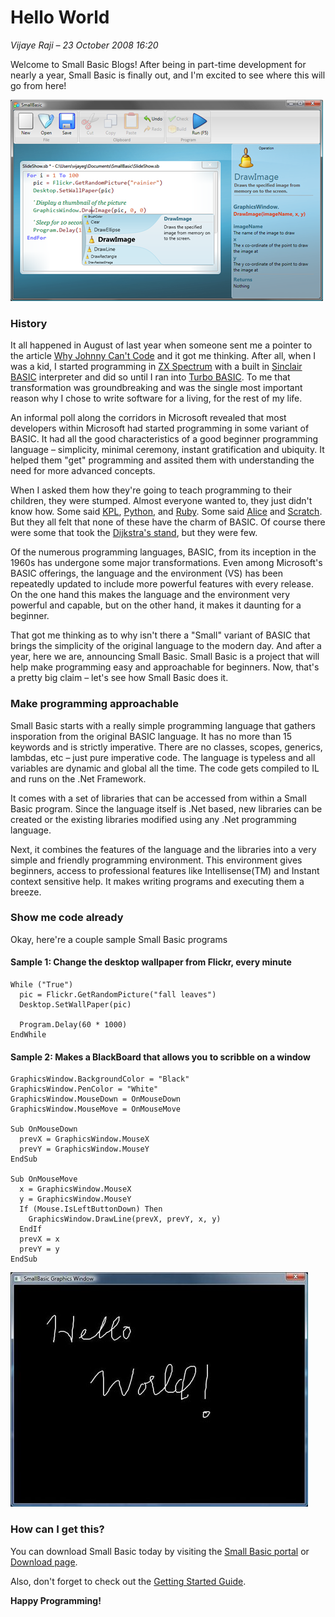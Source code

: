# Hello World

*Vijaye Raji &ndash; 23 October 2008 16:20*

Welcome to Small Basic Blogs! After being in part-time development for
nearly a year, Small Basic is finally out, and I'm excited to see where
this will go from here!

![Small Basic IDE Screenshot](./Screenshot.png-500x323.png)


### History

It all happened in August of last year when someone sent me a pointer to
the article [Why Johnny Can't Code][1] and it got me thinking. After all,
when I was a kid, I started programming in [ZX Spectrum][2] with a built in
[Sinclair BASIC][3] interpreter and did so until I ran into [Turbo BASIC][4].
To me that transformation was groundbreaking and was the single most important
reason why I chose to write software for a living, for the rest of my life.

An informal poll along the corridors in Microsoft revealed that most developers
within Microsoft had started programming in some variant of BASIC. It had all
the good characteristics of a good beginner programming language &ndash; simplicity,
minimal ceremony, instant gratification and ubiquity. It helped them "get"
programming and assited them with understanding the need for more advanced
concepts.

When I asked them how they're going to teach programming to their children, they
were stumped. Almost everyone wanted to, they just didn't know how. Some said
[KPL][5], [Python][6], and [Ruby][7]. Some said [Alice][8] and [Scratch][9]. But
they all felt that none of these have the charm of BASIC. Of course there were
some that took the [Dijkstra's stand][10], but they were few.

[1]:    http://www.salon.com/tech/feature/2006/09/14/basic/
[2]:    http://en.wikipedia.org/wiki/ZX_Spectrum
[3]:    http://en.wikipedia.org/wiki/Sinclair_BASIC
[4]:    http://en.wikipedia.org/wiki/Turbo_Basic
[5]:    http://en.wikipedia.org/wiki/Kid%27s_Programming_Language
[6]:    http://en.wikipedia.org/wiki/Python_(programming_language)
[7]:    http://en.wikipedia.org/wiki/Ruby_(programming_language)
[8]:    http://en.wikipedia.org/wiki/Alice_(programming_language)
[9]:    http://en.wikipedia.org/wiki/Scratch_programming_language
[10]:   http://www.cs.utexas.edu/users/EWD/transcriptions/EWD08xx/EWD898.html

Of the numerous programming languages, BASIC, from its inception in the 1960s
has undergone some major transformations. Even among Microsoft's BASIC offerings,
the language and the environment (VS) has been repeatedly updated to include more
powerful features with every release. On the one hand this makes the language
and the environment very powerful and capable, but on the other hand, it makes it
daunting for a beginner.

That got me thinking as to why isn't there a "Small" variant of BASIC that brings
the simplicity of the original language to the modern day. And after a year, here
we are, announcing Small Basic. Small Basic is a project that will help make
programming easy and approachable for beginners. Now, that's a pretty big claim
&ndash; let's see how Small Basic does it.


### Make programming approachable

Small Basic starts with a really simple programming language that gathers
insporation from the original BASIC language. It has no more than 15 keywords
and is strictly imperative. There are no classes, scopes, generics, lambdas,
etc &ndash; just pure imperative code. The language is typeless and all variables
are dynamic and global all the time. The code gets compiled to IL and runs on
the .Net Framework.

It comes with a set of libraries that can be accessed from within a Small Basic
program. Since the language itself is .Net based, new libraries can be created
or the existing libraries modified using any .Net programming language.

Next, it combines the features of the language and the libraries into a very simple
and friendly programming environment. This environment gives beginners, access to
professional features like Intellisense(TM) and Instant context sensitive help. It
makes writing programs and executing them a breeze.


### Show me code already

Okay, here're a couple sample Small Basic programs


#### Sample 1: Change the desktop wallpaper from Flickr, every minute

```
While ("True")
  pic = Flickr.GetRandomPicture("fall leaves")
  Desktop.SetWallPaper(pic)
  
  Program.Delay(60 * 1000)
EndWhile
```


#### Sample 2: Makes a BlackBoard that allows you to scribble on a window

```
GraphicsWindow.BackgroundColor = "Black"
GraphicsWindow.PenColor = "White"
GraphicsWindow.MouseDown = OnMouseDown
GraphicsWindow.MouseMove = OnMouseMove

Sub OnMouseDown
  prevX = GraphicsWindow.MouseX
  prevY = GraphicsWindow.MouseY
EndSub

Sub OnMouseMove
  x = GraphicsWindow.MouseX
  y = GraphicsWindow.MouseY
  If (Mouse.IsLeftButtonDown) Then
    GraphicsWindow.DrawLine(prevX, prevY, x, y)
  EndIf
  prevX = x
  prevY = y
EndSub
```

![Small Basic BlackBoard Example](./hello_world.jpg-477x375.jpg)


### How can I get this?

You can download Small Basic today by visiting the [Small Basic portal][11]
or [Download page][12].

Also, don't forget to check out the [Getting Started Guide][13].

**Happy Programming!**

[11]:   http://smallbasic.com/
[12]:   http://social.technet.microsoft.com/wiki/contents/articles/30513.download-microsoft-small-basic.aspx
[13]:   http://download.microsoft.com/download/9/0/6/90616372-C4BF-4628-BC82-BD709635220D/Introducing%20Small%20Basic.pdf